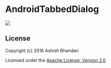# AndroidTabbedDialog


![](https://raw.githubusercontent.com/ashishbhandari/AndroidTabbedDialog/master/screenshots/test.gif)

## License
Copyright (c) 2016 Ashish Bhandari

Licensed under the [Apache License, Version 2.0](http://www.apache.org/licenses/LICENSE-2.0.html)
